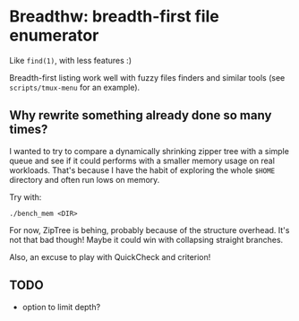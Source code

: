 Breadthw: breadth-first file enumerator
=======================================

Like `find(1)`, with less features :)

Breadth-first listing work well with fuzzy files finders and similar tools (see
`scripts/tmux-menu` for an example).

Why rewrite something already done so many times?
-------------------------------------------------

I wanted to try to compare a dynamically shrinking zipper tree with a simple
queue and see if it could performs with a smaller memory usage on real workloads.
That's because I have the habit of exploring the whole `$HOME` directory and
often run lows on memory.

Try with:

    ./bench_mem <DIR>

For now, ZipTree is behing, probably because of the structure overhead. It's not
that bad though! Maybe it could win with collapsing straight branches.

Also, an excuse to play with QuickCheck and criterion!

TODO
----

* option to limit depth?

